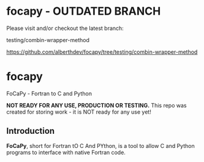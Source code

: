 focapy - OUTDATED BRANCH
=========================
Please visit and/or checkout the latest branch:

testing/combin-wrapper-method

https://github.com/alberthdev/focapy/tree/testing/combin-wrapper-method

focapy
======

FoCaPy - Fortran to C and Python

**NOT READY FOR ANY USE, PRODUCTION OR TESTING.** This repo was created for storing work - it is NOT ready for any use yet!

## Introduction
**FoCaPy**, short for Fortran tO C And PYthon, is a tool to allow C and Python programs to interface with native Fortran code.
